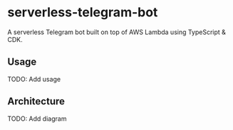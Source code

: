 # serverless-telegram-bot

A serverless Telegram bot built on top of AWS Lambda using TypeScript & CDK.

## Usage

TODO: Add usage

## Architecture

TODO: Add diagram
